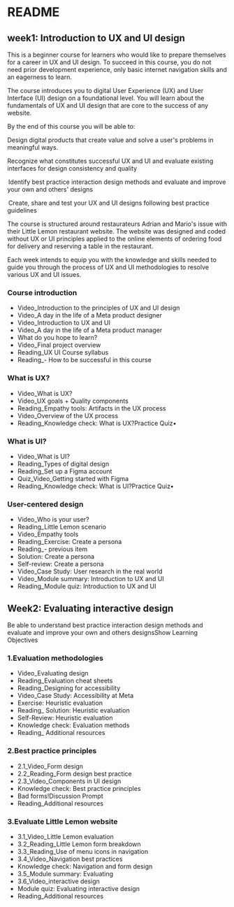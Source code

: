 # README

## week1: Introduction to UX and UI design

This is a beginner course for learners who would like to prepare themselves for a career in UX and UI design. To succeed in this course, you do not need prior development experience, only basic internet navigation skills and an eagerness to learn. 

The course introduces you to digital User Experience (UX) and User Interface (UI) design on a foundational level. You will learn about the fundamentals of UX and UI design that are core to the success of any website.  

By the end of this course you will be able to: 

Design digital products that create value and solve a user's problems in meaningful ways. 

Recognize what constitutes successful UX and UI and evaluate existing interfaces for design consistency and quality

 Identify best practice interaction design methods and evaluate and improve your own and others' designs

 Create, share and test your UX and UI designs following best practice guidelines 

The course is structured around restaurateurs Adrian and Mario's issue with their Little Lemon restaurant website. The website was designed and coded without UX or UI principles applied to the online elements of ordering food for delivery and reserving a table in the restaurant.   

Each week intends to equip you with the knowledge and skills needed to guide you through the process of UX and UI methodologies to resolve various UX and UI issues. 


### Course introduction

- Video_Introduction to the principles of UX and UI design
- Video_A day in the life of a Meta product designer
- Video_Introduction to UX and UI
- Video_A day in the life of a Meta product manager
- What do you hope to learn? 
- Video_Final project overview
- Reading_UX UI Course syllabus
- Reading_- How to be successful in this course


### What is UX?

- Video_What is UX?
- Video_UX goals  + Quality components
- Reading_Empathy tools: Artifacts in the UX process
- Video_Overview of the UX process
- Reading_Knowledge check: What is UX?Practice Quiz• 


### What is UI?

- Video_What is UI?
- Reading_Types of digital design
- Reading_Set up a Figma account
- Quiz_Video_Getting started with Figma
- Reading_Knowledge check: What is UI?Practice Quiz• 


### User-centered design

- Video_Who is your user?
- Reading_Little Lemon scenario
- Video_Empathy tools
- Reading_Exercise: Create a persona
- Reading_-  previous item
- Solution: Create a persona
- Self-review: Create a persona
- Video_Case Study: User research in the real world
- Video_Module summary: Introduction to UX and UI
- Reading_Module quiz: Introduction to UX and UI


## Week2: Evaluating interactive design

Be able to understand best practice interaction design methods and evaluate and improve your own and others designsShow Learning Objectives

### 1.Evaluation methodologies

- Video_Evaluating design 
- Reading_Evaluation cheat sheets
- Reading_Designing for accessibility
- Video_Case Study: Accessibility at Meta
- Exercise: Heuristic evaluation
- Reading_ Solution: Heuristic evaluation
- Self-Review:  Heuristic evaluation
- Knowledge check: Evaluation methods
- Reading_ Additional resources 


### 2.Best practice principles
- 2.1_Video_Form design  
- 2.2_Reading_Form design best practice
- 2.3_Video_Components in UI design
- Knowledge check: Best practice principles
- Bad forms!Discussion Prompt
- Reading_Additional resources 


### 3.Evaluate Little Lemon website

- 3.1_Video_Little Lemon evaluation
- 3.2_Reading_Little Lemon form breakdown
- 3.3_Reading_Use of menu icons in navigation 
- 3.4_Video_Navigation best practices  
- Knowledge check: Navigation and form design
- 3.5_Module summary: Evaluating 
- 3.6_Video_interactive design
- Module quiz: Evaluating interactive design
- Reading_Additional resources
